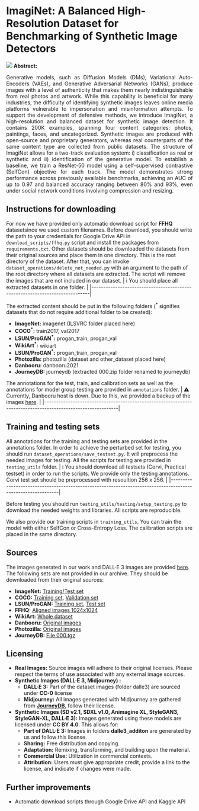 # ImagiNet: A Balanced High-Resolution Dataset for Benchmarking of Synthetic Image Detectors
![](media/dataset_preview.png)
**Abstract:**
<p align="justify">Generative models, such as Diffusion Models (DMs), Variational    Auto-Encoders (VAEs), and Generative Adversarial Networks (GANs),    produce images with a level of authenticity that makes them nearly    indistinguishable from real photos and artwork. While this capability    is beneficial for many industries, the difficulty of identifying    synthetic images leaves online media platforms vulnerable to    impersonation and misinformation attempts. To support the development    of defensive methods, we introduce ImagiNet, a high-resolution and    balanced dataset for synthetic image detection. It contains 200K    examples, spanning four content categories: photos, paintings, faces,    and uncategorized. Synthetic images are produced with open-source and    proprietary generators, whereas real counterparts of the same content    type are collected from public datasets. The structure of ImagiNet    allows for a two-track evaluation system: i) classification as real    or synthetic and ii) identification of the generative model. To    establish a baseline, we train a ResNet-50 model using a    self-supervised contrastive (SelfCon) objective for each track. The    model demonstrates strong performance across previously available    benchmarks, achieving an AUC of up to 0.97 and balanced accuracy    ranging between 80% and 93%, even under social network conditions    involving compression and resizing. </p>

## Instructions for downloading
For now we have provided only automatic download script for **FFHQ** datasetsince we used custom filenames. Before download, you should write the path to your credentials for Google Drive API in `download_scripts/ffhq.py` script and install the packages from `requirements.txt`. Other datasets should be downloaded the datasets from their original sources and place them in one directory. This is the root directory of the dataset. After that, you can invoke `dataset_operations/delete_not_needed.py` with an argument to the path of the root directory where all datasets are extracted. The script will remove the images that are not included in our dataset.
| :information_source: You should place all extracted datasets in one folder. |
|-----------------------------------------------------------------------------|

The extracted content should be put in the following folders (<sup>*</sup> signifies datasets that do not require additional folder to be created):
 - **ImageNet:** imagenet (ILSVRC folder placed here)
 - **COCO<sup>*</sup>:** train2017, val2017
 - **LSUN/ProGAN<sup>*</sup>:** progan_train, progan_val
 - **WikiArt<sup>*</sup>:** wikiart
 - **LSUN/ProGAN<sup>*</sup>:** progan_train, progan_val
 - **Photozilla:** photozilla (dataset and other_dataset placed here)
 - **Danbooru:** danbooru2021
 - **JourneyDB:** journeydb (extracted 000.zip folder renamed to journeydb)

The annotations for the test, train, and calibration sets as well as the annotations for model group testing are provided in `annotations` folder.
| :warning:  Currently, Danbooru host is down. Due to this, we provided a backup of the images [here](https://drive.google.com/file/d/1p0EM6IUAdBhFfdGoLpo0ewhLPXEkA86a/view?usp=sharing).  |
|-------------------------------------------------------------------------------------------------------------|


<!-- To download all the sets automatically, you will need to download the pip packages in `requirements.txt`. After that all the scripts should be invoked in the same directory. 
> [!NOTE]
> You should enter your Kaggle API and Google Drive API credentials in the scripts to download the images automatically. 


After downloading all the sets with the scripts, you can invoke `delete_not_needed.py`, to clear all the images in the directory, not used in the dataset.
-->
## Training and testing sets
All annotations for the training and testing sets are provided in the annotations folder. In order to achieve the perturbed set for testing, you should run `dataset_operations/save_testset.py`. It will preprocess the needed images for testing. All the scripts for testing are provided in `testing_utils` folder.
| :information_source:  You should download all testsets (Corvi, Practical testset) in order to run the scripts. We provide only the testing annotations. Corvi test set should be preprocessed with resoultion 256 x 256. |
|-------------------------------------------------------------------------------------------------------------|

Before testing you should run `testing_utils/testing/setup_testing.py` to download the needed weights and libraries. All scripts are reproducible. 

We also provide our training scripts in `training_utils`. You can train the model with either SelfCon or Cross-Entropy Loss. The calibration scripts are placed in the same directory.


## Sources
The images generated in our work and DALL·E 3 images are provided [here](https://drive.google.com/file/d/1uUAoVUcAlUX9ltOXBlf3pKDz3rCKoytk/view?usp=sharing).
The following sets are not provided in our archive. They should be downloaded from their original sources:
 - **ImageNet:** [Training/Test set](https://www.kaggle.com/c/imagenet-object-localization-challenge)
 - **COCO:** [Training set](http://images.cocodataset.org/zips/train2017.zip), [Validation set](http://images.cocodataset.org/zips/val2017.zip)
 - **LSUN/ProGAN:** [Training set](https://drive.google.com/file/d/1iVNBV0glknyTYGA9bCxT_d0CVTOgGcKh/view?usp=sharing), [Test set](https://drive.google.com/file/d/1z_fD3UKgWQyOTZIBbYSaQ-hz4AzUrLC1/view?usp=sharing)
- **FFHQ:** [Aligned images 1024x1024](https://drive.google.com/open?id=1tZUcXDBeOibC6jcMCtgRRz67pzrAHeHL)
- **WikiArt:** [Whole dataset](https://drive.google.com/file/d/1vTChp3nU5GQeLkPwotrybpUGUXj12BTK/view?usp=drivesdk)
- **Danbooru:** [Original images](https://gwern.net/danbooru2021)
- **Photozilla:**  [Original images](https://drive.google.com/file/d/1WkY6rcXMnir8nk4obejVq64h_WrtydVg/view?usp=drive_link)
- **JourneyDB:** [File 000.tgz](https://huggingface.co/datasets/JourneyDB/JourneyDB/blob/main/data/train/imgs/000.tgz)
## Licensing
- **Real Images:** Source images will adhere to their original licenses. Please respect the terms of use associated with any external image sources.
-  **Synthetic Images (DALL·E 3, Midjourney) :**
	- **DALL·E 3:** Part of the dataset images (folder dalle3) are sourced under **CC-0** license
	-  **Midjourney:** All images generated with Midjourney are gathered from **[JourneyDB](https://journeydb.github.io/)**, follow their license.
-   **Synthetic Images (SD v2.1, SDXL v1.0, Animagine XL, StyleGAN3, StyleGAN-XL,  DALL·E 3):** Images generated using these models are licensed under **CC BY 4.0**. This allows for:
	- **Part of DALL·E 3:** Images in folders **dalle3_additon** are generated by us and follow this license.
    -   **Sharing:** Free distribution and copying.
    -   **Adaptation:** Remixing, transforming, and building upon the material.
    -   **Commercial Use:** Utilization in commercial contexts.
    -   **Attribution:** Users must give appropriate credit, provide a link to the license, and indicate if changes were made.
## Further improvements
 - Automatic download scripts through Google Drive API and Kaggle API
